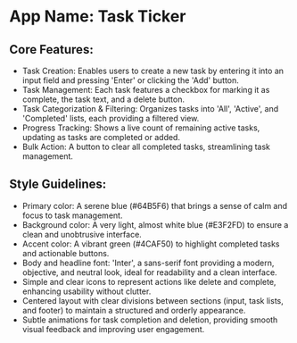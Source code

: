 # **App Name**: Task Ticker

## Core Features:

- Task Creation: Enables users to create a new task by entering it into an input field and pressing 'Enter' or clicking the 'Add' button.
- Task Management: Each task features a checkbox for marking it as complete, the task text, and a delete button.
- Task Categorization & Filtering: Organizes tasks into 'All', 'Active', and 'Completed' lists, each providing a filtered view.
- Progress Tracking: Shows a live count of remaining active tasks, updating as tasks are completed or added.
- Bulk Action: A button to clear all completed tasks, streamlining task management.

## Style Guidelines:

- Primary color: A serene blue (#64B5F6) that brings a sense of calm and focus to task management.
- Background color: A very light, almost white blue (#E3F2FD) to ensure a clean and unobtrusive interface.
- Accent color: A vibrant green (#4CAF50) to highlight completed tasks and actionable buttons.
- Body and headline font: 'Inter', a sans-serif font providing a modern, objective, and neutral look, ideal for readability and a clean interface.
- Simple and clear icons to represent actions like delete and complete, enhancing usability without clutter.
- Centered layout with clear divisions between sections (input, task lists, and footer) to maintain a structured and orderly appearance.
- Subtle animations for task completion and deletion, providing smooth visual feedback and improving user engagement.
